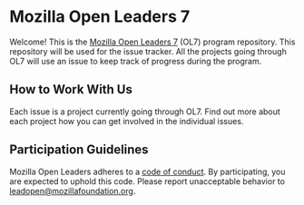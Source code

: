 # Mozilla Open Leaders 7

Welcome! This is the [Mozilla Open Leaders 7](https://foundation.mozilla.org/en/opportunity/mozilla-open-leaders/) (OL7) program repository. This repository will be used for the issue tracker. All the projects going through OL7 will use an issue to keep track of progress during the program.

## How to Work With Us

Each issue is a project currently going through OL7. Find out more about each project how you can get involved in the individual issues.

## Participation Guidelines

Mozilla Open Leaders adheres to a [code of conduct](CODE_OF_CONDUCT.md). By participating, you are expected to uphold this code. Please report unacceptable behavior to leadopen@mozillafoundation.org.
